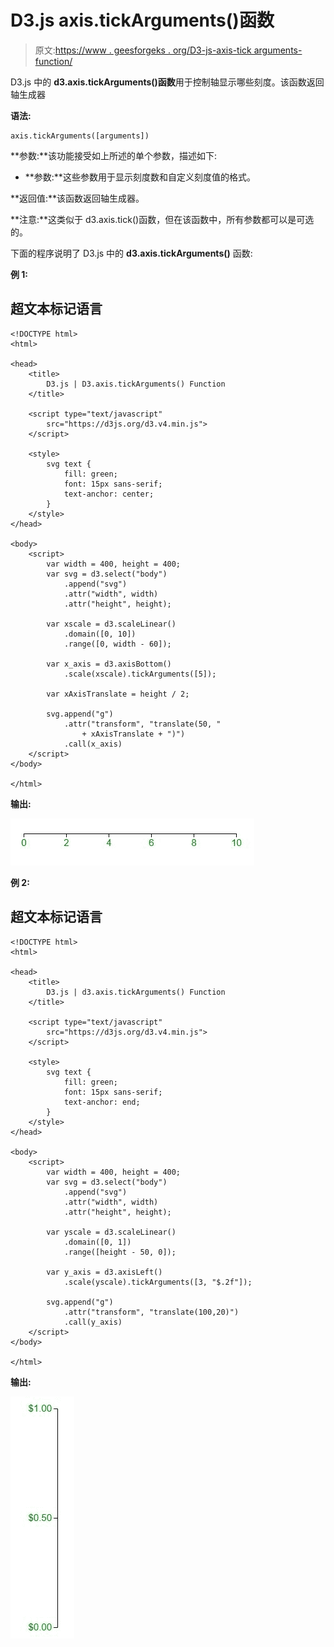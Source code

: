 # D3.js axis.tickArguments()函数

> 原文:[https://www . geesforgeks . org/D3-js-axis-tick arguments-function/](https://www.geeksforgeeks.org/d3-js-axis-tickarguments-function/)

D3.js 中的 **d3.axis.tickArguments()函数**用于控制轴显示哪些刻度。该函数返回轴生成器

**语法:**

```
axis.tickArguments([arguments])

```

**参数:**该功能接受如上所述的单个参数，描述如下:

*   **参数:**这些参数用于显示刻度数和自定义刻度值的格式。

**返回值:**该函数返回轴生成器。

**注意:**这类似于 d3.axis.tick()函数，但在该函数中，所有参数都可以是可选的。

下面的程序说明了 D3.js 中的 **d3.axis.tickArguments()** 函数:

**例 1:**

## 超文本标记语言

```
<!DOCTYPE html>
<html>

<head>
    <title>
        D3.js | D3.axis.tickArguments() Function
    </title>

    <script type="text/javascript" 
        src="https://d3js.org/d3.v4.min.js">
    </script>

    <style>
        svg text {
            fill: green;
            font: 15px sans-serif;
            text-anchor: center;
        }
    </style>
</head>

<body>
    <script>
        var width = 400, height = 400;
        var svg = d3.select("body")
            .append("svg")
            .attr("width", width)
            .attr("height", height);

        var xscale = d3.scaleLinear()
            .domain([0, 10])
            .range([0, width - 60]);

        var x_axis = d3.axisBottom()
            .scale(xscale).tickArguments([5]);

        var xAxisTranslate = height / 2;

        svg.append("g")
            .attr("transform", "translate(50, "
                + xAxisTranslate + ")")
            .call(x_axis) 
    </script>
</body>

</html>
```

**输出:**

![](img/42cdb645a02a2c28e44e5f1449eef958.png)

**例 2:**

## 超文本标记语言

```
<!DOCTYPE html>
<html>

<head>
    <title>
        D3.js | d3.axis.tickArguments() Function
    </title>

    <script type="text/javascript" 
        src="https://d3js.org/d3.v4.min.js">
    </script>

    <style>
        svg text {
            fill: green;
            font: 15px sans-serif;
            text-anchor: end;
        }
    </style>
</head>

<body>
    <script>
        var width = 400, height = 400;
        var svg = d3.select("body")
            .append("svg")
            .attr("width", width)
            .attr("height", height);

        var yscale = d3.scaleLinear()
            .domain([0, 1])
            .range([height - 50, 0]);

        var y_axis = d3.axisLeft()
            .scale(yscale).tickArguments([3, "$.2f"]);

        svg.append("g")
            .attr("transform", "translate(100,20)")
            .call(y_axis) 
    </script>
</body>

</html>
```

**输出:**

![](img/6bfb625dc5aacb8a95d448bb2e95dcb5.png)